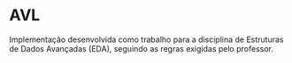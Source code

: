 # AVL
Implementação desenvolvida como trabalho para a disciplina de Estruturas de Dados Avançadas (EDA), seguindo as regras exigidas pelo professor.
